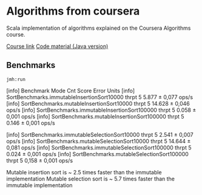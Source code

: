 # Algorithms from coursera

Scala implementation of algorithms explained on the Coursera Algorithms course.

[Course link](https://www.coursera.org/learn/algorithms-part1)
[Code material (Java version)](https://algs4.cs.princeton.edu/code/)

## Benchmarks
```
jmh:run

```
[info] Benchmark                                     Mode  Cnt   Score    Error  Units
[info] SortBenchmarks.immutableInsertionSort10000   thrpt    5   5.877 ±  0,077  ops/s
[info] SortBenchmarks.mutableInsertionSort10000     thrpt    5  14.628 ±  0,046  ops/s
[info] SortBenchmarks.immutableInsertionSort100000  thrpt    5   0.058 ±  0,001  ops/s
[info] SortBenchmarks.mutableInsertionSort100000    thrpt    5   0.146 ±  0,001  ops/s

[info] SortBenchmarks.immutableSelectionSort10000   thrpt    5   2.541 ±  0,007  ops/s
[info] SortBenchmarks.mutableSelectionSort10000     thrpt    5  14.644 ±  0,081  ops/s
[info] SortBenchmarks.immutableSelectionSort100000  thrpt    5   0.024 ±  0,001  ops/s
[info] SortBenchmarks.mutableSelectionSort100000    thrpt    5   0,158 ±  0,001  ops/s

Mutable insertion sort is ~ 2.5 times faster than the immutable implementation
Mutable selection sort is ~ 5.7 times faster than the immutable implementation